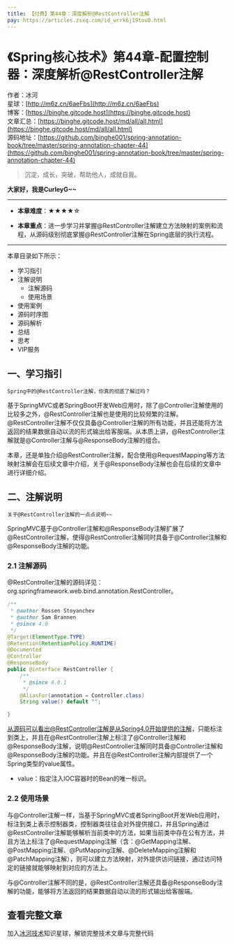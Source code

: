 ```yaml
---
title: 【付费】第44章：深度解析@RestController注解
pay: https://articles.zsxq.com/id_wrrk6j19tov0.html
---
```


# 《Spring核心技术》第44章-配置控制器：深度解析@RestController注解

作者：冰河
<br/>星球：[http://m6z.cn/6aeFbs](http://m6z.cn/6aeFbs)
<br/>博客：[https://binghe.gitcode.host](https://binghe.gitcode.host)
<br/>文章汇总：[https://binghe.gitcode.host/md/all/all.html](https://binghe.gitcode.host/md/all/all.html)
<br/>源码地址：[https://github.com/binghe001/spring-annotation-book/tree/master/spring-annotation-chapter-44](https://github.com/binghe001/spring-annotation-book/tree/master/spring-annotation-chapter-44)

> 沉淀，成长，突破，帮助他人，成就自我。

**大家好，我是CurleyG~~**

------

* **本章难度**：★★★★☆

* **本章重点**：进一步学习并掌握@RestController注解建立方法映射的案例和流程，从源码级别彻底掌握@RestController注解在Spring底层的执行流程。

------

本章目录如下所示：

* 学习指引
* 注解说明
  * 注解源码
  * 使用场景
* 使用案例
* 源码时序图
* 源码解析
* 总结
* 思考
* VIP服务

## 一、学习指引

`Spring中的@RestController注解，你真的彻底了解过吗？`

基于SpringMVC或者SpringBoot开发Web应用时，除了@Controller注解使用的比较多之外，@RestController注解也是使用的比较频繁的注解。@RestController注解不仅仅具备@Controller注解的所有功能，并且还能将方法返回的结果数据自动以流的形式输出给客服端。从本质上讲，@RestController注解就是@Controller注解与@ResponseBody注解的组合。

本章，还是单独介绍@RestController注解，配合使用@RequestMapping等方法映射注解会在后续文章中介绍，关于@ResponseBody注解也会在后续的文章中进行详细介绍。

## 二、注解说明

`关于@RestController注解的一点点说明~~`

SpringMVC基于@Controller注解和@ResponseBody注解扩展了@RestController注解，使得@RestController注解同时具备于@Controller注解和@ResponseBody注解的功能。

### 2.1 注解源码

@RestController注解的源码详见：org.springframework.web.bind.annotation.RestController。

```java
/**
 * @author Rossen Stoyanchev
 * @author Sam Brannen
 * @since 4.0
 */
@Target(ElementType.TYPE)
@Retention(RetentionPolicy.RUNTIME)
@Documented
@Controller
@ResponseBody
public @interface RestController {
	/**
	 * @since 4.0.1
	 */
	@AliasFor(annotation = Controller.class)
	String value() default "";

}
```

从源码可以看出@RestController注解是从Spring4.0开始提供的注解，只能标注到类上，并且在@RestController注解上标注了@Controller注解和@ResponseBody注解，说明@RestController注解同时具备@Controller注解和@ResponseBody注解的功能。并且在@RestController注解内部提供了一个Spring类型的value属性。

* value：指定注入IOC容器时的Bean的唯一标识。

### 2.2 使用场景

与@Controller注解一样，当基于SpringMVC或者SpringBoot开发Web应用时，标注到类上表示控制器类，控制器类往往会对外提供接口，并且Spring通过@RestController注解能够解析当前类中的方法，如果当前类中存在公有方法，并且方法上标注了@RequestMapping注解（含：@GetMapping注解、@PostMapping注解、@PutMapping注解、@DeleteMapping注解和@PatchMapping注解），则可以建立方法映射，对外提供访问链接，通过访问特定的链接就能够映射到对应的方法上。

与@Controller注解不同的是，@RestController注解还具备@ResponseBody注解的功能，能够将方法返回的结果数据自动以流的形式输出给客服端。

## 查看完整文章

加入[冰河技术](http://m6z.cn/6aeFbs)知识星球，解锁完整技术文章与完整代码
